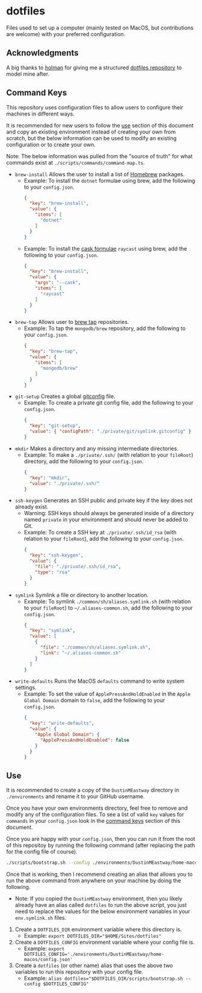 # dotfiles

Files used to set up a computer (mainly tested on MacOS, but contributions are welcome) with your preferred configuration.

## Acknowledgments

A big thanks to [holman](https://github.com/holman) for giving me a structured [dotfiles repository](https://github.com/holman/dotfiles) to model mine after.

## Command Keys

This repository uses configuration files to allow users to configure their machines in different ways.

It is recommended for new users to follow the [use](#use) section of this document and copy an existing environment instead of creating your own from scratch, but the below information can be used to modify an existing configuration or to create your own.

Note: The below information was pulled from the "source of truth" for what commands exist at `./scripts/commands/command-map.ts`.

* `brew-install` Allows the user to install a list of [Homebrew](https://brew.sh/) packages.
  - Example: To install the `dotnet` formulae using brew, add the following to your `config.json`.
    ```json
    {
      "key": "brew-install",
      "value": {
        "items": [
          "dotnet"
        ]
      }
    }
    ```
  - Example: To install the [cask formulae](https://formulae.brew.sh/cask/) `raycast` using brew, add the following to your `config.json`.
    ```json
    {
      "key": "brew-install",
      "value": {
        "args": "--cask",
        "items": [
          "raycast"
        ]
      }
    }
    ```
* `brew-tap` Allows user to [brew tap](https://docs.brew.sh/Taps) repositories.
  - Example: To tap the `mongodb/brew` repository, add the following to your `config.json`.
    ```json
    {
      "key": "brew-tap",
      "value": {
        "items": [
          "mongodb/brew"
        ]
      }
    }
    ```
* `git-setup` Creates a global [gitconfig](https://git-scm.com/docs/git-config) file.
  - Example: To create a private git config file, add the following to your `config.json`.
    ```json
    {
      "key": "git-setup",
      "value": { "configPath": "./private/git/symlink.gitconfig" }
    }
    ```
* `mkdir` Makes a directory and any missing intermediate directories.
  - Example: To make a `./private/.ssh/` (with relation to your `fileRoot`) directory, add the following to your `config.json`.
    ```json
    {
      "key": "mkdir",
      "value": "./private/.ssh/"
    }
    ```
* `ssh-keygen` Generates an SSH public and private key if the key does not already exist.
  - Warning: SSH keys should always be generated inside of a directory named `private` in your environment and should never be added to Git.
  - Example: To create a SSH key at `./private/.ssh/id_rsa` (with relation to your `fileRoot`), add the following to your `config.json`.
    ```json
    {
      "key": "ssh-keygen",
      "value": {
        "file": "./private/.ssh/id_rsa",
        "type": "rsa"
      }
    }
    ```
* `symlink` Symlink a file or directory to another location.
  - Example: To symlink `./common/sh/aliases.symlink.sh` (with relation to your `fileRoot`) to `~/.aliases-common.sh`, add the following to your `config.json`.
    ```json
    {
      "key": "symlink",
      "value": [
        {
          "file": "./common/sh/aliases.symlink.sh",
          "link": "~/.aliases-common.sh"
        }
      ]
    }
    ```
* `write-defaults` Runs the MacOS `defaults` command to write system settings.
  - Example: To set the value of `ApplePressAndHoldEnabled` in the `Apple Global Domain` domain to `false`, add the following to your `config.json`.
    ```json
    {
      "key": "write-defaults",
      "value": {
        "Apple Global Domain": {
          "ApplePressAndHoldEnabled": false
        }
      }
    }
    ```

## Use

It is recommended to create a copy of the `DustinMEastway` directory in `./environments` and rename it to your GitHub username.

Once you have your own environments directory, feel free to remove and modify any of the configuration files. To see a list of valid `key` values for `commands` in your `config.json` look in the [command keys](#command-keys) section of this document.

Once you are happy with your `config.json`, then you can run it from the root of this repositoy by running the following command (after replacing the path for the config file of course).
```bash
./scripts/bootstrap.sh --config ./environments/DustinMEastway/home-macos/config.json
```

Once that is working, then I recommend creating an alias that allows you to run the above command from anywhere on your machine by doing the following.
- Note: If you copied the `DustinMEastway` environment, then you likely already have an alias called `dotfiles` to run the above script, you just need to replace the values for the below environment variables in your `env.symlink.sh` files.
1. Create a `DOTFILES_DIR` environment variable where this directory is.
    - Example: `export DOTFILES_DIR="$HOME/Sites/dotfiles"`
2. Create a `DOTFILES_CONFIG` environment variable where your config file is.
    - Example: `export DOTFILES_CONFIG='./environments/DustinMEastway/home-macos/config.json'`
3. Create a `dotfiles` (or other name) alias that uses the above two variables to run this repository with your config file.
    - Example: `alias dotfiles="$DOTFILES_DIR/scripts/bootstrap.sh --config $DOTFILES_CONFIG"`
